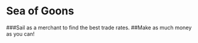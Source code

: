 # Sea of Goons
###Sail as a merchant to find the best trade rates.
##Make as much money as you can!
